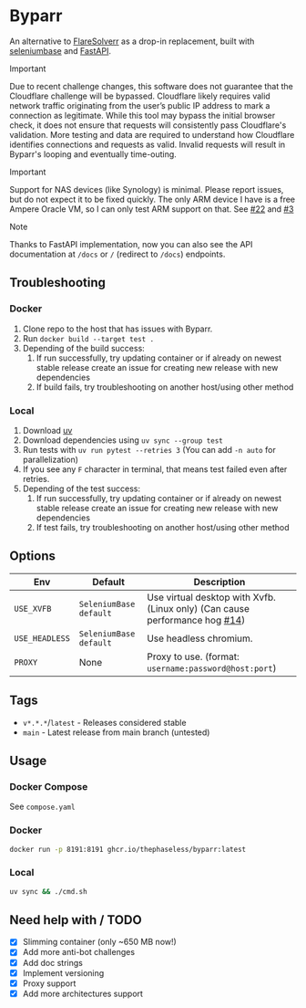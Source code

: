 # Byparr

An alternative to [FlareSolverr](https://github.com/FlareSolverr/FlareSolverr) as a drop-in replacement, built with [seleniumbase](https://seleniumbase.io/) and [FastAPI](https://fastapi.tiangolo.com).

> [!IMPORTANT]
> Due to recent challenge changes, this software does not guarantee that the Cloudflare challenge will be bypassed. Cloudflare likely requires valid network traffic originating from the user’s public IP address to mark a connection as legitimate. While this tool may bypass the initial browser check, it does not ensure that requests will consistently pass Cloudflare's validation. More testing and data are required to understand how Cloudflare identifies connections and requests as valid. Invalid requests will result in Byparr's looping and eventually time-outing.

> [!IMPORTANT]
> Support for NAS devices (like Synology) is minimal. Please report issues, but do not expect it to be fixed quickly. The only ARM device I have is a free Ampere Oracle VM, so I can only test ARM support on that. See [#22](https://github.com/ThePhaseless/Byparr/issues/22) and [#3](https://github.com/ThePhaseless/Byparr/issues/3)

> [!NOTE]
> Thanks to FastAPI implementation, now you can also see the API documentation at `/docs` or `/` (redirect to `/docs`) endpoints.

## Troubleshooting

### Docker

1. Clone repo to the host that has issues with Byparr.
2. Run `docker build --target test .`
3. Depending of the build success:
   1. If run successfully, try updating container or if already on newest stable release create an issue for creating new release with new dependencies
   2. If build fails, try troubleshooting on another host/using other method

### Local

1. Download [uv](https://docs.astral.sh/uv/getting-started/installation/)
2. Download dependencies using `uv sync --group test`
3. Run tests with `uv run pytest --retries 3` (You can add `-n auto` for parallelization)
4. If you see any `F` character in terminal, that means test failed even after retries.
5. Depending of the test success:
   1. If run successfully, try updating container or if already on newest stable release create an issue for creating new release with new dependencies
   2. If test fails, try troubleshooting on another host/using other method

## Options

| Env            | Default                | Description                                                                                                                     |
| -------------- | ---------------------- | ------------------------------------------------------------------------------------------------------------------------------- |
| `USE_XVFB`     | `SeleniumBase default` | Use virtual desktop with Xvfb. (Linux only) (Can cause performance hog [#14](https://github.com/ThePhaseless/Byparr/issues/14)) |
| `USE_HEADLESS` | `SeleniumBase default` | Use headless  chromium.                                                                                                         |
| `PROXY`        | None                   | Proxy to use. (format: `username:password@host:port`)                                                                           |

## Tags

- `v*.*.*`/`latest` - Releases considered stable
- `main` - Latest release from main branch (untested)

## Usage

### Docker Compose

See `compose.yaml`

### Docker

```bash
docker run -p 8191:8191 ghcr.io/thephaseless/byparr:latest
```

### Local

```bash
uv sync && ./cmd.sh
```

## Need help with / TODO

- [x] Slimming container (only ~650 MB now!)
- [x] Add more anti-bot challenges
- [x] Add doc strings
- [x] Implement versioning
- [x] Proxy support
- [x] Add more architectures support
